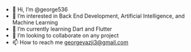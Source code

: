- 👋 Hi, I’m @george536
- 👀 I’m interested in Back End Development, Artificial Intelligence, and Machine Learning
- 🌱 I’m currently learning Dart and Flutter
- 💞️ I’m looking to collaborate on any project
- 📫 How to reach me georgeyazji3@gmail.com

<!---
george536/george536 is a ✨ special ✨ repository because its `README.md` (this file) appears on your GitHub profile.
You can click the Preview link to take a look at your changes.
--->
